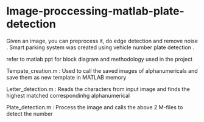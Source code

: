 # Image-proccessing-matlab-plate-detection
Given an image, you can preprocess it, do edge detection and remove noise . 
Smart parking system was created using vehicle number plate detection .

refer to matlab ppt for block diagram and methodology used in the project

Tempate_creation.m : Used to call the saved images of alphanumericals and save them as new template in MATLAB memory

Letter_detection.m : Reads the characters from input image and finds the highest matched correspondinhg alphanumerical

Plate_detection.m  : Process the image and calls the above 2 M-files to detect the number
